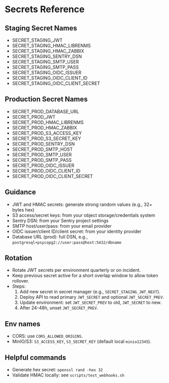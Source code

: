 # Secrets Reference

## Staging Secret Names
- SECRET_STAGING_JWT
- SECRET_STAGING_HMAC_LIBRENMS
- SECRET_STAGING_HMAC_ZABBIX
- SECRET_STAGING_SENTRY_DSN
- SECRET_STAGING_SMTP_USER
- SECRET_STAGING_SMTP_PASS
- SECRET_STAGING_OIDC_ISSUER
- SECRET_STAGING_OIDC_CLIENT_ID
- SECRET_STAGING_OIDC_CLIENT_SECRET

## Production Secret Names
- SECRET_PROD_DATABASE_URL
- SECRET_PROD_JWT
- SECRET_PROD_HMAC_LIBRENMS
- SECRET_PROD_HMAC_ZABBIX
- SECRET_PROD_S3_ACCESS_KEY
- SECRET_PROD_S3_SECRET_KEY
- SECRET_PROD_SENTRY_DSN
- SECRET_PROD_SMTP_HOST
- SECRET_PROD_SMTP_USER
- SECRET_PROD_SMTP_PASS
- SECRET_PROD_OIDC_ISSUER
- SECRET_PROD_OIDC_CLIENT_ID
- SECRET_PROD_OIDC_CLIENT_SECRET

## Guidance
- JWT and HMAC secrets: generate strong random values (e.g., 32+ bytes hex)
- S3 access/secret keys: from your object storage/credentials system
- Sentry DSN: from your Sentry project settings
- SMTP host/user/pass: from your email provider
- OIDC issuer/client ID/client secret: from your identity provider
- Database URL (prod): full DSN, e.g., `postgresql+psycopg2://user:pass@host:5432/dbname`

## Rotation
- Rotate JWT secrets per environment quarterly or on incident.
- Keep previous secret active for a short overlap window to allow token rollover.
- Steps:
  1. Add new secret in secret manager (e.g., `SECRET_STAGING_JWT_NEXT`).
  2. Deploy API to read primary `JWT_SECRET` and optional `JWT_SECRET_PREV`.
  3. Update environment: set `JWT_SECRET_PREV` to old, `JWT_SECRET` to new.
  4. After 24-48h, unset `JWT_SECRET_PREV`.

## Env names
- CORS: use `CORS_ALLOWED_ORIGINS`.
- MinIO/S3: `S3_ACCESS_KEY`, `S3_SECRET_KEY` (default local `minio12345`).

## Helpful commands
- Generate hex secret: `openssl rand -hex 32`
- Validate HMAC locally: see `scripts/test_webhooks.sh`